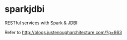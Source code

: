 sparkjdbi
=========

RESTful services with Spark &amp; JDBI

Refer to http://blogs.justenougharchitecture.com/?p=863
